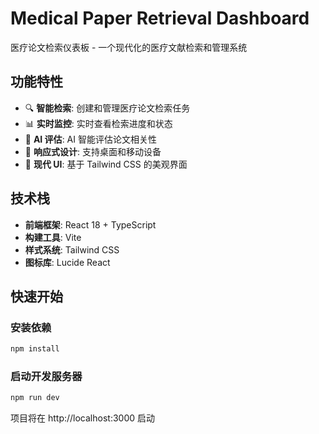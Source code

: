 # Medical Paper Retrieval Dashboard

医疗论文检索仪表板 - 一个现代化的医疗文献检索和管理系统

## 功能特性

- 🔍 **智能检索**: 创建和管理医疗论文检索任务
- 📊 **实时监控**: 实时查看检索进度和状态
- 🤖 **AI 评估**: AI 智能评估论文相关性
- 📱 **响应式设计**: 支持桌面和移动设备
- 🎨 **现代 UI**: 基于 Tailwind CSS 的美观界面

## 技术栈

- **前端框架**: React 18 + TypeScript
- **构建工具**: Vite
- **样式系统**: Tailwind CSS
- **图标库**: Lucide React

## 快速开始

### 安装依赖
```bash
npm install
```

### 启动开发服务器
```bash
npm run dev
```

项目将在 http://localhost:3000 启动 